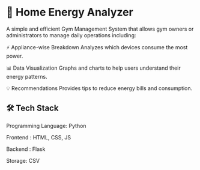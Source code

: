 
# 🔋 Home Energy Analyzer

A simple and efficient Gym Management System that allows gym owners or administrators to manage daily operations including:

⚡ Appliance-wise Breakdown
Analyzes which devices consume the most power.

📊 Data Visualization
Graphs and charts to help users understand their energy patterns.

💡 Recommendations
Provides tips to reduce energy bills and consumption.





## 🛠️ Tech Stack



Programming Language: Python

Frontend : HTML, CSS, JS

Backend : Flask

Storage: CSV





